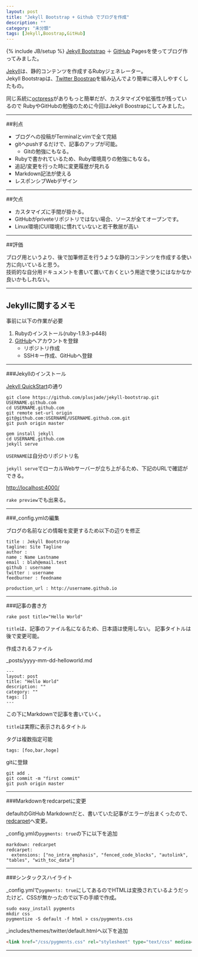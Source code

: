 ```yaml
---
layout: post
title: "Jekyll Bootstrap + Github でブログを作成"
description: ""
category: "未分類"
tags: [Jekyll,Boostrap,GitHub]
---
```

{% include JB/setup %}
[Jekyll Bootstrap][] ＋ [GitHub][] Pagesを使ってブログ作ってみました。

[Jekyll][]は、静的コンテンツを作成するRubyジェネレーター。  
Jekyll Bootstrapは、[Twitter Boostrap][]を組み込んでより簡単に導入しやすくしたもの。  

同じ系統に[octpress][]がありもっと簡単だが、カスタマイズや拡張性が残っているので
RubyやGitHubの勉強のために今回はJekyll Boostrapにしてみました。

---

##利点

* ブログへの投稿がTerminalとvimで全て完結
* gitへpushするだけで、記事のアップが可能。
	* Gitの勉強にもなる。
* Rubyで書かれているため、Ruby環境周りの勉強にもなる。
* 追記/変更を行った時に変更履歴が見れる
* Markdown記法が使える
* レスポンシブWebデザイン

---

##欠点

* カスタマイズに手間が掛かる。
* GitHubがpriveteリポジトリではない場合、ソースが全てオープンです。
* Linux環境(CUI環境)に慣れていないと若干敷居が高い

---

##評価

ブログ用というより、後で加筆修正を行うような静的コンテンツを作成する使い方に向いていると思う。  
技術的な自分用ドキュメントを書いて置いておくという用途で使うにはなかなか良いかもしれない。

---

## Jekyllに関するメモ

事前に以下の作業が必要

1. Rubyのインストール(ruby-1.9.3-p448)
2. [GitHub][]へアカウントを登録
	* リポジトリ作成
	* SSHキー作成、GitHubへ登録

---

###Jekyllのインストール

[Jekyll QuickStart][]の通り

```
git clone https://github.com/plusjade/jekyll-bootstrap.git USERNAME.github.com
cd USERNAME.github.com
git remote set-url origin git@github.com:USERNAME/USERNAME.github.com.git
git push origin master

gem install jekyll
cd USERNAME.github.com 
jekyll serve
```

`USERNAME`は自分のリポジトリ名

`jekyll serve`でローカルWebサーバーが立ち上がるため、下記のURLで確認ができる。

<http://localhost:4000/>

`rake preview`でも出来る。

---

###_config.ymlの編集

ブログの名前などの情報を変更するため以下の辺りを修正

```
title : Jekyll Bootstrap
tagline: Site Tagline
author :
name : Name Lastname
email : blah@email.test
github : username
twitter : username
feedburner : feedname

production_url : http://username.github.io
```

---

###記事の書き方

```
rake post title="Hello World"
```

`title`は、記事のファイル名になるため、日本語は使用しない。
記事タイトルは後で変更可能。

作成されるファイル

_posts/yyyy-mm-dd-helloworld.md

```
---
layout: post
title: "Hello World"
description: ""
category: ""
tags: []
---
```

この下にMarkdownで記事を書いていく。

`title`は実際に表示されるタイトル

タグは複数指定可能

```
tags: [foo,bar,hoge]
```

gitに登録
```
git add .
git commit -m "first commit"
git push origin master
```

---

###Markdownをredcarpetに変更

defaultのGitHub Markdownだと、書いていた記事がエラーが出まくったので、[redcarpet][]へ変更。

_config.ymlの`pygments: true`の下に以下を追加

```
markdown: redcarpet
redcarpet:
  extensions: ["no_intra_emphasis", "fenced_code_blocks", "autolink", "tables", "with_toc_data"]
```

---

###シンタックスハイライト

_config.ymlで`pygments: true`にしてあるのでHTMLは変換されているようだったけど、CSSが無かったので以下の手順で作成。

```
sudo easy_install pygments
mkdir css
pygmentize -S default -f html > css/pygments.css
```

_includes/themes/twitter/default.htmlへ以下を追加

```html
<link href="/css/pygments.css" rel="stylesheet" type="text/css" mediea="all">↲
```

---

[Jekyll]: http://jekyllrb.com/
[Jekyll Bootstrap]: http://jekyllbootstrap.com/
[GitHub]: https://github.com/
[Twitter Boostrap]: http://getbootstrap.com/
[Jekyll QuickStart]: http://jekyllbootstrap.com/usage/jekyll-quick-start.html
[octpress]: http://octopress.org
[redcarpet]: https://github.com/vmg/redcarpet
